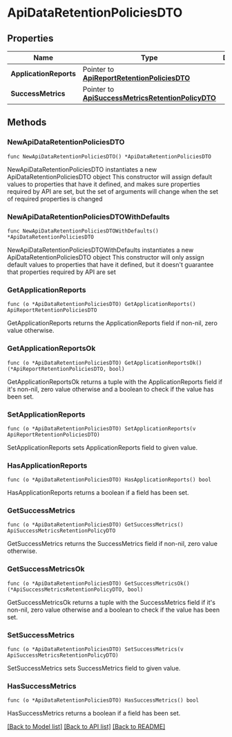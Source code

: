 # ApiDataRetentionPoliciesDTO

## Properties

Name | Type | Description | Notes
------------ | ------------- | ------------- | -------------
**ApplicationReports** | Pointer to [**ApiReportRetentionPoliciesDTO**](ApiReportRetentionPoliciesDTO.md) |  | [optional] 
**SuccessMetrics** | Pointer to [**ApiSuccessMetricsRetentionPolicyDTO**](ApiSuccessMetricsRetentionPolicyDTO.md) |  | [optional] 

## Methods

### NewApiDataRetentionPoliciesDTO

`func NewApiDataRetentionPoliciesDTO() *ApiDataRetentionPoliciesDTO`

NewApiDataRetentionPoliciesDTO instantiates a new ApiDataRetentionPoliciesDTO object
This constructor will assign default values to properties that have it defined,
and makes sure properties required by API are set, but the set of arguments
will change when the set of required properties is changed

### NewApiDataRetentionPoliciesDTOWithDefaults

`func NewApiDataRetentionPoliciesDTOWithDefaults() *ApiDataRetentionPoliciesDTO`

NewApiDataRetentionPoliciesDTOWithDefaults instantiates a new ApiDataRetentionPoliciesDTO object
This constructor will only assign default values to properties that have it defined,
but it doesn't guarantee that properties required by API are set

### GetApplicationReports

`func (o *ApiDataRetentionPoliciesDTO) GetApplicationReports() ApiReportRetentionPoliciesDTO`

GetApplicationReports returns the ApplicationReports field if non-nil, zero value otherwise.

### GetApplicationReportsOk

`func (o *ApiDataRetentionPoliciesDTO) GetApplicationReportsOk() (*ApiReportRetentionPoliciesDTO, bool)`

GetApplicationReportsOk returns a tuple with the ApplicationReports field if it's non-nil, zero value otherwise
and a boolean to check if the value has been set.

### SetApplicationReports

`func (o *ApiDataRetentionPoliciesDTO) SetApplicationReports(v ApiReportRetentionPoliciesDTO)`

SetApplicationReports sets ApplicationReports field to given value.

### HasApplicationReports

`func (o *ApiDataRetentionPoliciesDTO) HasApplicationReports() bool`

HasApplicationReports returns a boolean if a field has been set.

### GetSuccessMetrics

`func (o *ApiDataRetentionPoliciesDTO) GetSuccessMetrics() ApiSuccessMetricsRetentionPolicyDTO`

GetSuccessMetrics returns the SuccessMetrics field if non-nil, zero value otherwise.

### GetSuccessMetricsOk

`func (o *ApiDataRetentionPoliciesDTO) GetSuccessMetricsOk() (*ApiSuccessMetricsRetentionPolicyDTO, bool)`

GetSuccessMetricsOk returns a tuple with the SuccessMetrics field if it's non-nil, zero value otherwise
and a boolean to check if the value has been set.

### SetSuccessMetrics

`func (o *ApiDataRetentionPoliciesDTO) SetSuccessMetrics(v ApiSuccessMetricsRetentionPolicyDTO)`

SetSuccessMetrics sets SuccessMetrics field to given value.

### HasSuccessMetrics

`func (o *ApiDataRetentionPoliciesDTO) HasSuccessMetrics() bool`

HasSuccessMetrics returns a boolean if a field has been set.


[[Back to Model list]](../README.md#documentation-for-models) [[Back to API list]](../README.md#documentation-for-api-endpoints) [[Back to README]](../README.md)


